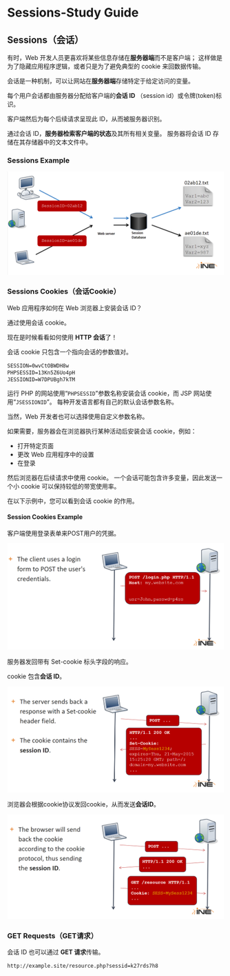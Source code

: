 # Sessions-Study Guide

## Sessions（会话）

有时，Web 开发人员更喜欢将某些信息存储在**服务器端**而不是客户端； 这样做是为了隐藏应用程序逻辑，或者只是为了避免典型的 cookie 来回数据传输。

会话是一种机制，可以让网站在**服务器端**存储特定于给定访问的变量。

每个用户会话都由服务器分配给客户端的**会话 ID** （session id）或令牌(token)标识。

客户端然后为每个后续请求呈现此 ID，从而被服务器识别。

通过会话 ID，**服务器检索客户端的状态**及其所有相关变量。 服务器将会话 ID 存储在其存储器中的文本文件中。



### Sessions Example

![image-20210907161606590](../img/in-post/ine/image-20210907161606590.png)

### Sessions Cookies（会话Cookie）

Web 应用程序如何在 Web 浏览器上安装会话 ID？

通过使用会话 cookie。

现在是时候看看如何使用 **HTTP 会话**了！

会话 cookie 只包含一个指向会话的参数值对。

```http
SESSION=0wvCtOBWDH8w
PHPSESSID=13Kn5Z6Uo4pH
JESSIONID=W7DPUBgh7kTM
```

运行 PHP 的网站使用“`PHPSESSID`”参数名称安装会话 cookie，而 JSP 网站使用“`JSESSIONID`”。 每种开发语言都有自己的默认会话参数名称。

当然，Web 开发者也可以选择使用自定义参数名称。

如果需要，服务器会在浏览器执行某种活动后安装会话 cookie，例如：

- 打开特定页面
- 更改 Web 应用程序中的设置
- 在登录 

然后浏览器在后续请求中使用 cookie。 一个会话可能包含许多变量，因此发送一个小 cookie 可以保持较低的带宽使用率。

在以下示例中，您可以看到会话 cookie 的作用。



#### Session Cookies Example

客户端使用登录表单来POST用户的凭据。

![image-20210907162205510](../img/in-post/ine/image-20210907162205510.png)

服务器发回带有 Set-cookie 标头字段的响应。

cookie 包含**会话 ID**。

![image-20210907162427768](../img/in-post/ine/image-20210907162427768.png)

浏览器会根据cookie协议发回cookie，从而发送**会话ID**。

![image-20210907162520441](../img/in-post/ine/image-20210907162520441.png)

### GET Requests（GET请求）

会话 ID 也可以通过 **GET 请求**传输。

```url
http://example.site/resource.php?sessid=k27rds7h8
```

